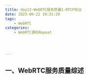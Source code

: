 ```yaml
---
title: day12-WebRTC服务质量1-RTCP协议
date: 2023-06-22 19:31:29
tags: 
	- WebRTC
categories: 
	- WebRTC源码Repeat




---
```




## 一、WebRTC服务质量综述

